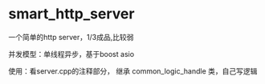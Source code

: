 # smart_http_server
一个简单的http server，1/3成品,比较弱

并发模型：单线程异步，基于boost asio

使用：看server.cpp的注释部分， 继承 common_logic_handle 类，自己写逻辑



